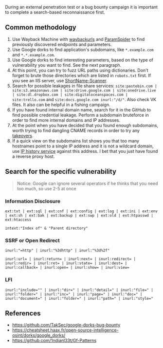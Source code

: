 During an external penetration test or a bug bounty campaign it is important to complete a search-based reconnaissance first.

## Common methodology

1. Use Wayback Machine with [waybackurls](https://github.com/tomnomnom/waybackurls) and [ParamSpider](https://github.com/devanshbatham/ParamSpider) to find previously discovered endpoints and parameters.
2. Use Google dorks to find application's subdomains, like `*.example.com` and `*.*.example.com`.
3. Use Google dorks to find interesting parameters, based on the type of vulnerability you want to find. See the next paragraph.
4. At this point, you can try to fuzz URL paths using dictionaries. Don't forget to brute those directories which are listed in `robots.txt` first. If you see an IIS server, use [ShortName-Scanner](https://github.com/irsdl/IIS-ShortName-Scanner).
5. Search for possible leakages in file share services: `site:pastebin.com | site:s3.amazonaws.com | site:drive.google.com | site:onedrive.live | site:dl.dropbox.com | site:digitaloceanspaces.com | site:trello.com` and `site:docs.google.com inurl:"/d/"`. Also check VK files. It also can be helpful in a fishing campaign.
6. If you have found internal domain name, search for it in the GitHub to find possible credential leakage. Perform a subdomain bruteforce in order to find more internal domains and IP addresses.
7. At the point when you have decided that you found enough subdomains, worth trying to find dangling CNAME records in order to try any [takeovers](https://github.com/EdOverflow/can-i-take-over-xyz).  
8. If a quick view on the subdomains list shows you that too many hostnames point to a single IP address and it is not a wildcard domain, use [IP history service](https://viewdns.info/iphistory/) against this address. I bet that you just have found a reverse proxy host.

## Search for the specific vulnerability

> Notice: Google can ignore several operators if he thinks that you need too much, so use 2-5 at once
### Information Disclosure

```
ext:txt | ext:sql | ext:cnf | ext:config | ext:log | ext:ini | ext:env | ext:sh | ext:bak | ext:backup | ext:swp | ext:old | ext:htpasswd | ext:htaccess
```

```
intext:"Index of" & "Parent directory"
```
### SSRF or Open Redirect

```
inurl:"=http" | inurl:"%3dhttp" | inurl:"%3d%2f"
```

```
inurl:url= | inurl:return= | inurl:next= | inurl:redirect= | inurl:redir= | inurl:ret= | inurl:state= | inurl:dest= | inurl:callback= | inurl:open= | inurl:show= | inurl:view=
```
### LFI

```
inurl:"include="" | inurl:"dir=" | inurl:"detail=" | inurl:"file=" | inurl:"folder=" | inurl:"inc=" | inurl:"page=" | inurl:"doc=" | inurl:"document=" | inurl:"folder=" | inurl:"path=" | inurl:"style="
```

## References

- https://github.com/TakSec/google-dorks-bug-bounty
- https://cheatsheet.haax.fr/open-source-intelligence-osint/dorks/google_dorks/
- https://github.com/1ndianl33t/Gf-Patterns